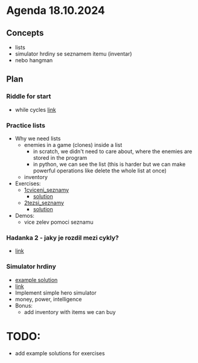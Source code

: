 # Agenda 18.10.2024

## Concepts
- lists
- simulator hrdiny se seznamem itemu (inventar)
- nebo hangman

## Plan

### Riddle for start
- while cycles [link](../24_10_18/0Hadanky/0hadanka_cykly.py)

### Practice lists
- Why we need lists 
  - enemies in a game (clones) inside a list
    - in scratch, we didn't need to care about, where the enemies are stored in the program
    - in python, we can see the list (this is harder but we can make powerful operations like delete the whole list at once)
  - inventory 
- Exercises: 
  - [1cviceni_seznamy](../24_10_18/2Seznamy/1cviceni_seznamy.py)
    - [solution](../Solutions/24_10_18/1cviceni_seznamy_sol.py)
  - [2tezsi_seznamy](../24_10_18/2Seznamy/2tezsi_seznamy.py)
    - [solution](../Solutions/24_10_18/2tezsi_seznamy_sol.py)
- Demos:
  - vice zelev pomoci seznamu

### Hadanka 2 - jaky je rozdil mezi cykly?
- [link](../24_10_18/0Hadanky/1hadanka_ruzne_cykly.py)

### Simulator hrdiny
- [example solution](../GameExamples/1trenazer_hrdiny.py)
- [link](../24_10_18/3TrenazerHrdiny/1trenazer_hrdiny.py)
- Implement simple hero simulator
- money, power, intelligence
- Bonus:
  - add inventory with items we can buy

# TODO:
- add example solutions for exercises